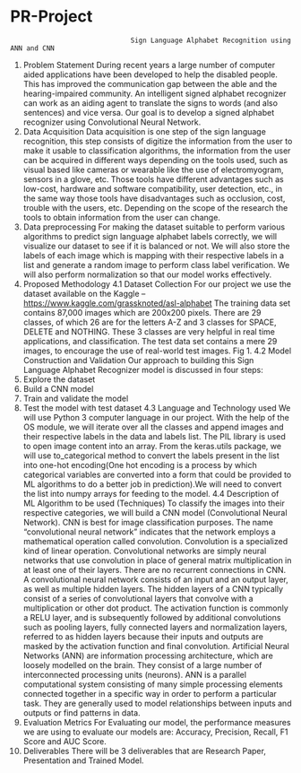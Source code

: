 # PR-Project
                                  Sign Language Alphabet Recognition using ANN and CNN
1. Problem Statement
During recent years a large number of computer aided applications have been developed to help the disabled people. This has improved the communication gap between the able and the hearing-impaired community. An intelligent signed alphabet recognizer can work as an aiding agent to translate the signs to words (and also sentences) and vice versa. Our goal is to develop a signed alphabet recognizer using Convolutional Neural Network.
2. Data Acquisition
Data acquisition is one step of the sign language recognition, this step consists of digitize the information from the user to make it usable to classification algorithms, the information from the user can be acquired in different ways depending on the tools used, such as visual based like cameras or wearable like the use of electromyogram, sensors in a glove, etc. Those tools have different advantages such as low-cost, hardware and software compatibility, user detection, etc., in the same way those tools have disadvantages such as occlusion, cost, trouble with the users, etc. Depending on the scope of the research the tools to obtain information from the user can change.
3. Data preprocessing
For making the dataset suitable to perform various algorithms to predict sign language alphabet labels correctly, we will visualize our dataset to see if it is balanced or not. We will also store the labels of each image which is mapping with their respective labels in a list and generate a random image to perform class label verification. We will also perform normalization so that our model works effectively.
4. Proposed Methodology
4.1 Dataset Collection
For our project we use the dataset available on the Kaggle – https://www.kaggle.com/grassknoted/asl-alphabet
The training data set contains 87,000 images which are 200x200 pixels. There are 29 classes, of which 26 are for the letters A-Z and 3 classes for SPACE, DELETE and NOTHING. These 3 classes are very helpful in real time applications, and classification. The test data set contains a mere 29 images, to encourage the use of real-world test images.
Fig 1.
4.2 Model Construction and Validation
Our approach to building this Sign Language Alphabet Recognizer model is discussed in four steps:
1. Explore the dataset
2. Build a CNN model
3. Train and validate the model
4. Test the model with test dataset
4.3 Language and Technology used
We will use Python 3 computer language in our project. With the help of the OS module, we will iterate over all the classes and append images and their respective labels in the data and labels list. The PIL library is used to open image content into an array. From the keras.utils package, we will use to_categorical method to convert the labels present in the list into one-hot encoding(One hot encoding is a process by which categorical variables are converted into a form that could be provided to ML algorithms to do a better job in prediction).We will need to convert the list into numpy arrays for feeding to the model.
4.4 Description of ML Algorithm to be used (Techniques)
To classify the images into their respective categories, we will build a CNN model (Convolutional Neural Network). CNN is best for image classification purposes. The name “convolutional neural network” indicates that the network employs a mathematical operation called convolution. Convolution is a specialized kind of linear operation. Convolutional networks are simply neural networks that use convolution in place of general matrix multiplication in at least one of their layers. There are no recurrent connections in CNN. A convolutional neural network consists of an input and an output layer, as well as multiple hidden layers. The hidden layers of a CNN typically consist of a series of convolutional layers that convolve with a multiplication or other dot product. The activation function is commonly a RELU layer, and is subsequently followed by additional convolutions such as pooling layers, fully connected layers and normalization layers, referred to as hidden layers because their inputs and outputs are masked by the activation function and final convolution.
Artificial Neural Networks (ANN) are information processing architecture, which are loosely modelled on the brain. They consist of a large number of interconnected processing units (neurons). ANN is a parallel computational system consisting of many simple processing elements connected together in a specific way in order to perform a particular task. They are generally used to model relationships between inputs and outputs or find patterns in data.
5. Evaluation Metrics
For Evaluating our model, the performance measures we are using to evaluate our models are: Accuracy, Precision, Recall, F1 Score and AUC Score.
6. Deliverables
There will be 3 deliverables that are Research Paper, Presentation and Trained Model.
